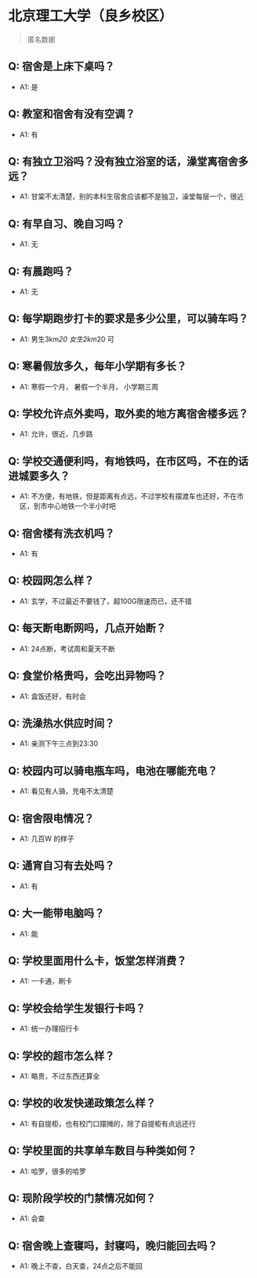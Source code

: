 # 北京理工大学（良乡校区）
> 匿名数据
## Q: 宿舍是上床下桌吗？
- A1: 是
## Q: 教室和宿舍有没有空调？
- A1: 有
## Q: 有独立卫浴吗？没有独立浴室的话，澡堂离宿舍多远？
- A1: 甘棠不太清楚，别的本科生宿舍应该都不是独卫，澡堂每层一个，很近
## Q: 有早自习、晚自习吗？
- A1: 无
## Q: 有晨跑吗？
- A1: 无
## Q: 每学期跑步打卡的要求是多少公里，可以骑车吗？
- A1: 男生3km*20 女生2km*20 可
## Q: 寒暑假放多久，每年小学期有多长？
- A1: 寒假一个月， 暑假一个半月， 小学期三周
## Q: 学校允许点外卖吗，取外卖的地方离宿舍楼多远？
- A1: 允许，很近，几步路
## Q: 学校交通便利吗，有地铁吗，在市区吗，不在的话进城要多久？
- A1: 不方便，有地铁，但是距离有点远，不过学校有摆渡车也还好，不在市区，到市中心地铁一个半小时吧
## Q: 宿舍楼有洗衣机吗？
- A1: 有
## Q: 校园网怎么样？
- A1: 玄学，不过最近不要钱了，超100G限速而已，还不错
## Q: 每天断电断网吗，几点开始断？
- A1: 24点断，考试周和夏天不断
## Q: 食堂价格贵吗，会吃出异物吗？
- A1: 盒饭还好，有时会
## Q: 洗澡热水供应时间？
- A1: 亲测下午三点到23:30
## Q: 校园内可以骑电瓶车吗，电池在哪能充电？
- A1: 看见有人骑，充电不太清楚
## Q: 宿舍限电情况？
- A1: 几百W 的样子
## Q: 通宵自习有去处吗？
- A1: 有
## Q: 大一能带电脑吗？
- A1: 能
## Q: 学校里面用什么卡，饭堂怎样消费？
- A1: 一卡通，刷卡
## Q: 学校会给学生发银行卡吗？
- A1: 统一办理招行卡
## Q: 学校的超市怎么样？
- A1: 略贵，不过东西还算全
## Q: 学校的收发快递政策怎么样？
- A1: 有自提柜，也有校门口摆摊的，除了自提柜有点远还行
## Q: 学校里面的共享单车数目与种类如何？
- A1: 哈罗，很多的哈罗
## Q: 现阶段学校的门禁情况如何？
- A1: 会查
## Q: 宿舍晚上查寝吗，封寝吗，晚归能回去吗？
- A1: 晚上不查，白天查，24点之后不能回